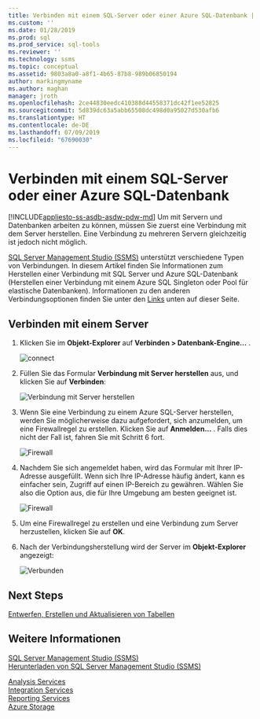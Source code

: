 ```yaml
---
title: Verbinden mit einem SQL-Server oder einer Azure SQL-Datenbank | Microsoft-Dokumentation
ms.custom: ''
ms.date: 01/28/2019
ms.prod: sql
ms.prod_service: sql-tools
ms.reviewer: ''
ms.technology: ssms
ms.topic: conceptual
ms.assetid: 9803a8a0-a8f1-4b65-87b8-989b06850194
author: markingmyname
ms.author: maghan
manager: jroth
ms.openlocfilehash: 2ce44830eedc410388d44558371dc42f1ee52825
ms.sourcegitcommit: 5d839dc63a5abb65508dc498d0a95027d530afb6
ms.translationtype: HT
ms.contentlocale: de-DE
ms.lasthandoff: 07/09/2019
ms.locfileid: "67690030"
---
```

# <a name="connect-to-a-sql-server-or-azure-sql-database"></a>Verbinden mit einem SQL-Server oder einer Azure SQL-Datenbank

[!INCLUDE[appliesto-ss-asdb-asdw-pdw-md](../../includes/appliesto-ss-asdb-asdw-pdw-md.md)]
Um mit Servern und Datenbanken arbeiten zu können, müssen Sie zuerst eine Verbindung mit dem Server herstellen. Eine Verbindung zu mehreren Servern gleichzeitig ist jedoch nicht möglich.

[SQL Server Management Studio (SSMS)](../download-sql-server-management-studio-ssms.md) unterstützt verschiedene Typen von Verbindungen. In diesem Artikel finden Sie Informationen zum Herstellen einer Verbindung mit SQL Server und Azure SQL-Datenbank (Herstellen einer Verbindung mit einem Azure SQL Singleton oder Pool für elastische Datenbanken). Informationen zu den anderen Verbindungsoptionen finden Sie unter den [Links](#see-also) unten auf dieser Seite.
  
## <a name="connecting-to-a-server"></a>Verbinden mit einem Server  

1. Klicken Sie im **Objekt-Explorer** auf **Verbinden &gt; Datenbank-Engine…** .

   ![connect](../media/connect-to-server/connect-db-engine.png)

1. Füllen Sie das Formular **Verbindung mit Server herstellen** aus, und klicken Sie auf **Verbinden**:

   ![Verbindung mit Server herstellen](../media/connect-to-server/connect.png)

1. Wenn Sie eine Verbindung zu einem Azure SQL-Server herstellen, werden Sie möglicherweise dazu aufgefordert, sich anzumelden, um eine Firewallregel zu erstellen. Klicken Sie auf **Anmelden…** . Falls dies nicht der Fall ist, fahren Sie mit Schritt 6 fort.

   ![Firewall](../media/connect-to-server/firewall-rule-sign-in.png)

1. Nachdem Sie sich angemeldet haben, wird das Formular mit Ihrer IP-Adresse ausgefüllt. Wenn sich Ihre IP-Adresse häufig ändert, kann es einfacher sein, Zugriff auf einen IP-Bereich zu gewähren. Wählen Sie also die Option aus, die für Ihre Umgebung am besten geeignet ist. 

   ![Firewall](../media/connect-to-server/new-firewall-rule.png)

1. Um eine Firewallregel zu erstellen und eine Verbindung zum Server herzustellen, klicken Sie auf **OK**.

1. Nach der Verbindungsherstellung wird der Server im **Objekt-Explorer** angezeigt:

   ![Verbunden](../media/connect-to-server/connected.png)

## <a name="next-steps"></a>Next Steps

[Entwerfen, Erstellen und Aktualisieren von Tabellen](../visual-db-tools/design-tables-visual-database-tools.md)

## <a name="see-also"></a>Weitere Informationen

[SQL Server Management Studio (SSMS)](../sql-server-management-studio-ssms.md)  
[Herunterladen von SQL Server Management Studio (SSMS)](../download-sql-server-management-studio-ssms.md)

[Analysis Services](https://docs.microsoft.com/sql/analysis-services/instances/connect-to-analysis-services)  
[Integration Services](https://docs.microsoft.com/sql/integration-services/sql-server-integration-services)  
[Reporting Services](https://docs.microsoft.com/sql/reporting-services/tools/connect-to-a-report-server-in-management-studio)  
[Azure Storage](../f1-help/connect-to-microsoft-azure-storage.md)  
